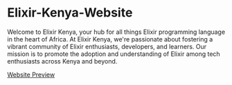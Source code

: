 # Elixir-Kenya-Website


Welcome to Elixir Kenya, your hub for all things Elixir programming language in the heart of Africa. At Elixir Kenya, we're passionate about fostering a vibrant community of Elixir enthusiasts, developers, and learners. Our mission is to promote the adoption and understanding of Elixir among tech enthusiasts across Kenya and beyond.

[Website Preview](https://elixir-kenya.netlify.app/)
